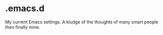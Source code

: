 # .emacs.d
My current Emacs settings.  A kludge of the thoughts of many smart people then finally mine.
